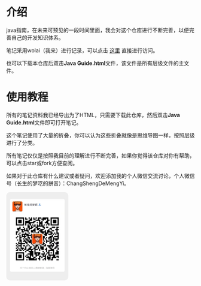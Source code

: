 # 介绍
java指南，在未来可预见的一段时间里面，我会对这个仓库进行不断完善，以便完善自己的开发知识体系。

笔记采用wolai（我来）进行记录，可以点击 [这里](https://www.wolai.com/slen/9DRdEPDWuKbKtXDEWDskWs?theme=dark) 直接进行访问。

也可以下载本仓库后双击**Java Guide.html**文件，该文件是所有层级文件的主文件。

# 使用教程
所有的笔记资料我已经导出为了HTML，只需要下载此仓库，然后双击**Java Guide.html**文件即可打开笔记。

这个笔记使用了大量的折叠，你可以认为这些折叠就像是思维导图一样，按照层级进行了分类。

所有笔记仅仅是按照我目前的理解进行不断完善，如果你觉得该仓库对你有帮助，可以点击star或fork方便查阅。

如果对于此仓库有什么建议或者疑问，欢迎添加我的个人微信交流讨论，个人微信号（长生的梦呓的拼音）：ChangShengDeMengYi。



<img src="./assets/wechat-qrcode.jpg" style="width: 33%;border-radius: 10px">